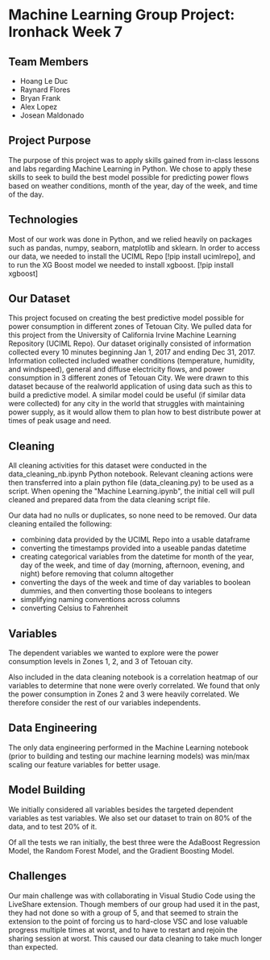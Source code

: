 # Machine Learning Group Project: Ironhack Week 7

## Team Members

- Hoang Le Duc
- Raynard Flores
- Bryan Frank
- Alex Lopez
- Josean Maldonado

## Project Purpose

The purpose of this project was to apply skills gained from in-class lessons and labs regarding Machine Learning in Python. We chose to apply these skills to seek to build the best model possible for predicting power flows based on weather conditions, month of the year, day of the week, and time of the day. 

## Technologies

Most of our work was done in Python, and we relied heavily on packages such as pandas, numpy, seaborn, matplotlib and sklearn. In order to access our data, we needed to install the UCIML Repo [!pip install ucimlrepo], and to run the XG Boost model we needed to install xgboost. [!pip install xgboost]

## Our Dataset

This project focused on creating the best predictive model possible for power consumption in different zones of Tetouan City. We pulled data for this project from the University of California Irvine Machine Learning Repository (UCIML Repo). Our dataset originally consisted of information collected every 10 minutes beginning Jan 1, 2017 and ending Dec 31, 2017. Information collected included weather conditions (temperature, humidity, and windspeed), general and diffuse electricity flows, and power consumption in 3 different zones of Tetouan City. We were drawn to this dataset because of the realworld application of using data such as this to build a predictive model. A similar model could be useful (if similar data were collected) for any city in the world that struggles with maintaining power supply, as it would allow them to plan how to best distribute power at times of peak usage and need. 

## Cleaning 

All cleaning activities for this dataset were conducted in the data_cleaning_nb.ipynb Python notebook. Relevant cleaning actions were then transferred into a plain python file (data_cleaning.py) to be used as a script. When opening the "Machine Learning.ipynb", the initial cell will pull cleaned and prepared data from the data cleaning script file. 

Our data had no nulls or duplicates, so none need to be removed. Our data cleaning entailed the following:
- combining data provided by the UCIML Repo into a usable dataframe
- converting the timestamps provided into a useable pandas datetime
- creating categorical variables from the datetime for month of the year, day of the week, and time of day (morning, afternoon, evening, and night) before removing that column altogether
- converting the days of the week and time of day variables to boolean dummies, and then converting those booleans to integers
- simplifying naming conventions across columns
- converting Celsius to Fahrenheit

## Variables

The dependent variables we wanted to explore were the power consumption levels in Zones 1, 2, and 3 of Tetouan city.

Also included in the data cleaning notebook is a correlation heatmap of our variables to determine that none were overly correlated. We found that only the power consumption in Zones 2 and 3 were heavily correlated. We therefore consider the rest of our variables independents. 

## Data Engineering

The only data engineering performed in the Machine Learning notebook (prior to building and testing our machine learning models) was min/max scaling our feature variables for better usage.

## Model Building

We initially considered all variables besides the targeted dependent variables as test variables. We also set our dataset to train on 80% of the data, and to test 20% of it. 

Of all the tests we ran initially, the best three were the AdaBoost Regression Model, the Random Forest Model, and the Gradient Boosting Model. 

## Challenges

Our main challenge was with collaborating in Visual Studio Code using the LiveShare extension. Though members of our group had used it in the past, they had not done so with a group of 5, and that seemed to strain the extension to the point of forcing us to hard-close VSC and lose valuable progress multiple times at worst, and to have to restart and rejoin the sharing session at worst. This caused our data cleaning to take much longer than expected.

